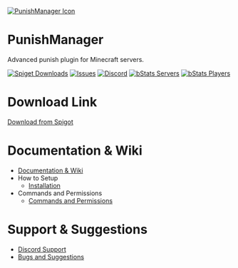 [![PunishManager Icon](https://imgur.com/MTj0AIR.png)](https://www.spigotmc.org/resources/96062/)

# PunishManager
Advanced punish plugin for Minecraft servers.

[![Spiget Downloads](https://img.shields.io/spiget/downloads/96062)](https://www.spigotmc.org/resources/96062/)
[![Issues](https://img.shields.io/github/issues/mehmet-27/PunishManager.svg)](https://github.com/mehmet-27/PunishManager/issues)
[![Discord](https://img.shields.io/discord/960495095055011841?label=discord&logo=discord)](https://discord.gg/MYjmmEqKvE)
[![bStats Servers](https://img.shields.io/bstats/servers/14772)](https://bstats.org/plugin/bukkit/PunishManager/14772)
[![bStats Players](https://img.shields.io/bstats/players/14772)](https://bstats.org/plugin/bukkit/PunishManager/14772)

# Download Link

[Download from Spigot](https://www.spigotmc.org/resources/96062/)

# Documentation & Wiki

* [Documentation & Wiki](https://mehmet27.gitbook.io/punishmanager)
* How to Setup
  * [Installation](https://mehmet27.gitbook.io/punishmanager/how-to-setup/installation)
* Commands and Permissions
  * [Commands and Permissions](https://mehmet27.gitbook.io/punishmanager/general/commands)


# Support & Suggestions

* [Discord Support](https://discord.gg/MYjmmEqKvE)
* [Bugs and Suggestions](https://github.com/mehmet-27/PunishManager/issues)
